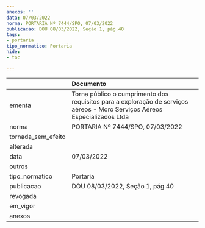 ```yaml
---
anexos: ''
data: 07/03/2022
norma: PORTARIA Nº 7444/SPO, 07/03/2022
publicacao: DOU 08/03/2022, Seção 1, pág.40
tags:
- portaria
tipo_normatico: Portaria
hide: 
- toc 
 
---
```


|                    | Documento                                                                                                                  |
|:-------------------|:---------------------------------------------------------------------------------------------------------------------------|
| ementa             | Torna público o cumprimento dos requisitos para a exploração de serviços aéreos - Moro Serviços Aéreos Especializados Ltda |
| norma              | PORTARIA Nº 7444/SPO, 07/03/2022                                                                                           |
| tornada_sem_efeito |                                                                                                                            |
| alterada           |                                                                                                                            |
| data               | 07/03/2022                                                                                                                 |
| outros             |                                                                                                                            |
| tipo_normatico     | Portaria                                                                                                                   |
| publicacao         | DOU 08/03/2022, Seção 1, pág.40                                                                                            |
| revogada           |                                                                                                                            |
| em_vigor           |                                                                                                                            |
| anexos             |                                                                                                                            |